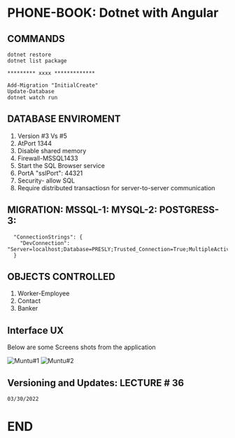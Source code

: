 # PHONE-BOOK:   Dotnet with Angular

## COMMANDS 

```
dotnet restore
dotnet list package

********* xxxx *************

Add-Migration "InitialCreate"
Update-Database
dotnet watch run

```

## DATABASE ENVIROMENT 

1. Version #3 Vs #5
2. AtPort 1344
3. Disable shared memory
4. Firewall-MSSQL1433
5. Start the SQL Browser service
6. PortA "sslPort": 44321
7. Security- allow SQL
8. Require distributed transactiosn for server-to-server communication

## MIGRATION: MSSQL-1: MYSQL-2: POSTGRESS-3:

```
  "ConnectionStrings": {
    "DevConnection": "Server=localhost;Database=PRESLY;Trusted_Connection=True;MultipleActiveResultSets=True;"
  }

```

## OBJECTS CONTROLLED

1. Worker-Employee
2. Contact
3. Banker

## Interface UX

Below are some Screens shots from the application

![ Muntu#1 ](https://github.com/LINOSNCHENA/DOTNET-Phone-book/blob/master/UXViews/page1.png)
![ Muntu#2 ](https://github.com/LINOSNCHENA/DOTNET-Phone-book/blob/master/UXViews/page2.png)


## Versioning and Updates:  LECTURE # 36

```
03/30/2022

```

# END

